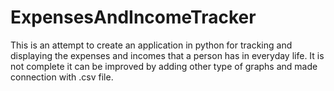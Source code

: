 # ExpensesAndIncomeTracker
This is an attempt to create an application in python for tracking and displaying the expenses and incomes that a person has in everyday life.
It is not complete it can be improved by adding other type of graphs and made connection with .csv file.
